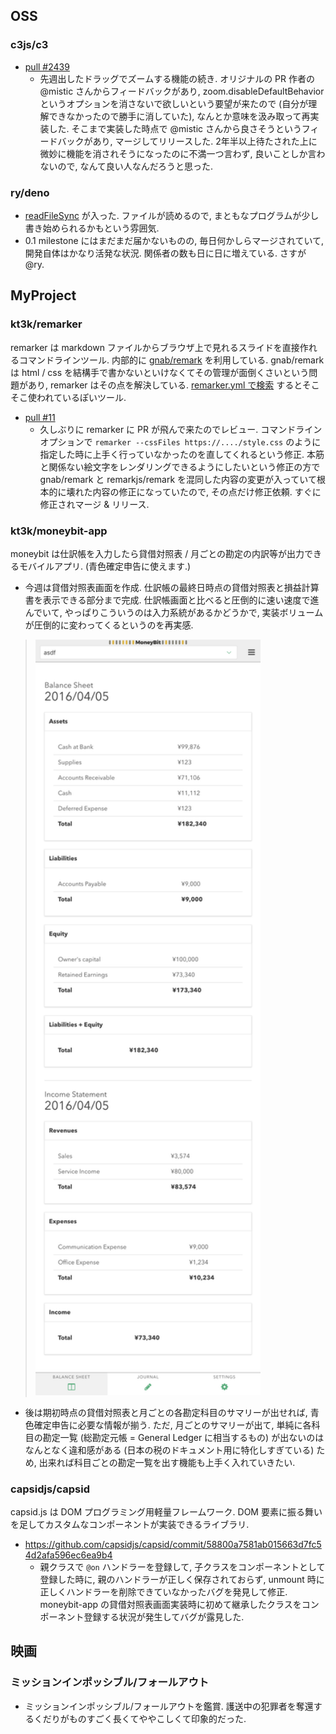 ## OSS

### c3js/c3

- [pull #2439](https://github.com/c3js/c3/pull/2439)
  - 先週出したドラッグでズームする機能の続き. オリジナルの PR 作者の @mistic さんからフィードバックがあり, zoom.disableDefaultBehavior というオプションを消さないで欲しいという要望が来たので (自分が理解できなかったので勝手に消していた), なんとか意味を汲み取って再実装した. そこまで実装した時点で @mistic さんから良さそうというフィードバックがあり, マージしてリリースした. 2年半以上待たされた上に微妙に機能を消されそうになったのに不満一つ言わず, 良いことしか言わないので, なんて良い人なんだろうと思った.

### ry/deno

- [readFileSync](https://github.com/denoland/deno/pull/452) が入った. ファイルが読めるので, まともなプログラムが少し書き始められるかもという雰囲気.
- 0.1 milestone にはまだまだ届かないものの, 毎日何かしらマージされていて, 開発自体はかなり活発な状況. 関係者の数も日に日に増えている. さすが @ry.

## MyProject

### kt3k/remarker

remarker は markdown ファイルからブラウザ上で見れるスライドを直接作れるコマンドラインツール. 内部的に [gnab/remark](https://github.com/gnab/remark) を利用している. gnab/remark は html / css を結構手で書かないといけなくてその管理が面倒くさいという問題があり, remarker はその点を解決している. [remarker.yml で検索](https://github.com/search?q=filename%3Aremarker.yml) するとそこそこ使われているぽいツール.

- [pull #11](https://github.com/kt3k/remarker/pull/11)
  - 久しぶりに remarker に PR が飛んで来たのでレビュー. コマンドラインオプションで `remarker --cssFiles https://..../style.css` のように指定した時に上手く行っていなかったのを直してくれるという修正. 本筋と関係ない絵文字をレンダリングできるようにしたいという修正の方で gnab/remark と remarkjs/remark を混同した内容の変更が入っていて根本的に壊れた内容の修正になっていたので, その点だけ修正依頼. すぐに修正されマージ & リリース.

### kt3k/moneybit-app

moneybit は仕訳帳を入力したら貸借対照表 / 月ごとの勘定の内訳等が出力できるモバイルアプリ. (青色確定申告に使えます.)

- 今週は貸借対照表画面を作成. 仕訳帳の最終日時点の貸借対照表と損益計算書を表示できる部分まで完成. 仕訳帳画面と比べると圧倒的に速い速度で進んでいて, やっぱりこういうのは入力系統があるかどうかで, 実装ボリュームが圧倒的に変わってくるというのを再実感.

> <img src="../img/2018/08-06-moneybit.png" width="360">

- 後は期初時点の貸借対照表と月ごとの各勘定科目のサマリーが出せれば, 青色確定申告に必要な情報が揃う. ただ, 月ごとのサマリーが出て, 単純に各科目の勘定一覧 (総勘定元帳 = General Ledger に相当するもの) が出ないのはなんとなく違和感がある (日本の税のドキュメント用に特化しすぎている) ため, 出来れば科目ごとの勘定一覧を出す機能も上手く入れていきたい.

### capsidjs/capsid

capsid.js は DOM プログラミング用軽量フレームワーク. DOM 要素に振る舞いを足してカスタムなコンポーネントが実装できるライブラリ.

- https://github.com/capsidjs/capsid/commit/58800a7581ab015663d7fc54d2afa596ec6ea9b4
  - 親クラスで `@on` ハンドラーを登録して, 子クラスをコンポーネントとして登録した時に, 親のハンドラーが正しく保存されておらず, unmount 時に正しくハンドラーを削除できていなかったバグを発見して修正. moneybit-app の貸借対照表画面実装時に初めて継承したクラスをコンポーネント登録する状況が発生してバグが露見した.

## 映画

### ミッションインポッシブル/フォールアウト

- ミッションインポッシブル/フォールアウトを鑑賞. 護送中の犯罪者を奪還するくだりがものすごく長くてややこしくて印象的だった.

